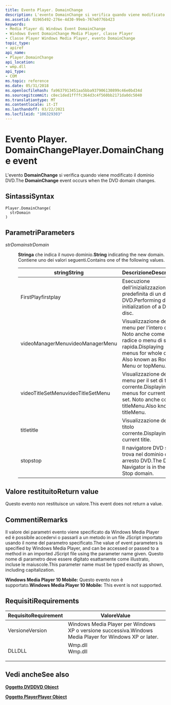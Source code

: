 ```yaml
---
title: Evento Player. DomainChange
description: L'evento DomainChange si verifica quando viene modificato il dominio DVD. | Evento Player. DomainChange
ms.assetid: 01965492-276e-4d30-99eb-767e0776b423
keywords:
- Media Player di Windows Event DomainChange
- Windows Event DomainChange Media Player, classe Player
- Classe Player Windows Media Player, evento DomainChange
topic_type:
- apiref
api_name:
- Player.DomainChange
api_location:
- wmp.dll
api_type:
- COM
ms.topic: reference
ms.date: 05/31/2018
ms.openlocfilehash: fa9637913451aa5bba937906130899c46e0bd34d
ms.sourcegitcommit: c8ec1ded1ffffc364d3c4f560bb2171da0dc5040
ms.translationtype: MT
ms.contentlocale: it-IT
ms.lasthandoff: 03/22/2021
ms.locfileid: "106329303"
---
```

# <a name="playerdomainchange-event"></a><span data-ttu-id="95f8f-107">Evento Player. DomainChange</span><span class="sxs-lookup"><span data-stu-id="95f8f-107">Player.DomainChange event</span></span>

<span data-ttu-id="95f8f-108">L'evento **DomainChange** si verifica quando viene modificato il dominio DVD.</span><span class="sxs-lookup"><span data-stu-id="95f8f-108">The **DomainChange** event occurs when the DVD domain changes.</span></span>

## <a name="syntax"></a><span data-ttu-id="95f8f-109">Sintassi</span><span class="sxs-lookup"><span data-stu-id="95f8f-109">Syntax</span></span>


```JScript
Player.DomainChange(
  strDomain
)
```



## <a name="parameters"></a><span data-ttu-id="95f8f-110">Parametri</span><span class="sxs-lookup"><span data-stu-id="95f8f-110">Parameters</span></span>

<dl> <dt>

<span data-ttu-id="95f8f-111">*strDomain*</span><span class="sxs-lookup"><span data-stu-id="95f8f-111">*strDomain*</span></span> 
</dt> <dd>

<span data-ttu-id="95f8f-112">**Stringa** che indica il nuovo dominio.</span><span class="sxs-lookup"><span data-stu-id="95f8f-112">**String** indicating the new domain.</span></span> <span data-ttu-id="95f8f-113">Contiene uno dei valori seguenti.</span><span class="sxs-lookup"><span data-stu-id="95f8f-113">Contains one of the following values.</span></span>



| <span data-ttu-id="95f8f-114">string</span><span class="sxs-lookup"><span data-stu-id="95f8f-114">String</span></span>            | <span data-ttu-id="95f8f-115">Descrizione</span><span class="sxs-lookup"><span data-stu-id="95f8f-115">Description</span></span>                                                          |
|-------------------|----------------------------------------------------------------------|
| <span data-ttu-id="95f8f-116">FirstPlay</span><span class="sxs-lookup"><span data-stu-id="95f8f-116">firstplay</span></span>         | <span data-ttu-id="95f8f-117">Esecuzione dell'inizializzazione predefinita di un disco DVD.</span><span class="sxs-lookup"><span data-stu-id="95f8f-117">Performing default initialization of a DVD disc.</span></span>                     |
| <span data-ttu-id="95f8f-118">videoManagerMenu</span><span class="sxs-lookup"><span data-stu-id="95f8f-118">videoManagerMenu</span></span>  | <span data-ttu-id="95f8f-119">Visualizzazione dei menu per l'intero disco. Noto anche come menu radice o menu di scelta rapida.</span><span class="sxs-lookup"><span data-stu-id="95f8f-119">Displaying menus for whole disc. Also known as Root Menu or topMenu.</span></span> |
| <span data-ttu-id="95f8f-120">videoTitleSetMenu</span><span class="sxs-lookup"><span data-stu-id="95f8f-120">videoTitleSetMenu</span></span> | <span data-ttu-id="95f8f-121">Visualizzazione dei menu per il set di titoli corrente.</span><span class="sxs-lookup"><span data-stu-id="95f8f-121">Displaying menus for current title set.</span></span> <span data-ttu-id="95f8f-122">Noto anche come titleMenu.</span><span class="sxs-lookup"><span data-stu-id="95f8f-122">Also known as titleMenu.</span></span>     |
| <span data-ttu-id="95f8f-123">title</span><span class="sxs-lookup"><span data-stu-id="95f8f-123">title</span></span>             | <span data-ttu-id="95f8f-124">Visualizzazione del titolo corrente.</span><span class="sxs-lookup"><span data-stu-id="95f8f-124">Displaying the current title.</span></span>                                        |
| <span data-ttu-id="95f8f-125">stop</span><span class="sxs-lookup"><span data-stu-id="95f8f-125">stop</span></span>              | <span data-ttu-id="95f8f-126">Il navigatore DVD si trova nel dominio di arresto DVD.</span><span class="sxs-lookup"><span data-stu-id="95f8f-126">The DVD Navigator is in the DVD Stop domain.</span></span>                         |



 

</dd> </dl>

## <a name="return-value"></a><span data-ttu-id="95f8f-127">Valore restituito</span><span class="sxs-lookup"><span data-stu-id="95f8f-127">Return value</span></span>

<span data-ttu-id="95f8f-128">Questo evento non restituisce un valore.</span><span class="sxs-lookup"><span data-stu-id="95f8f-128">This event does not return a value.</span></span>

## <a name="remarks"></a><span data-ttu-id="95f8f-129">Commenti</span><span class="sxs-lookup"><span data-stu-id="95f8f-129">Remarks</span></span>

<span data-ttu-id="95f8f-130">Il valore dei parametri evento viene specificato da Windows Media Player ed è possibile accedervi o passarli a un metodo in un file JScript importato usando il nome del parametro specificato.</span><span class="sxs-lookup"><span data-stu-id="95f8f-130">The value of event parameters is specified by Windows Media Player, and can be accessed or passed to a method in an imported JScript file using the parameter name given.</span></span> <span data-ttu-id="95f8f-131">Questo nome di parametro deve essere digitato esattamente come illustrato, incluse le maiuscole.</span><span class="sxs-lookup"><span data-stu-id="95f8f-131">This parameter name must be typed exactly as shown, including capitalization.</span></span>

<span data-ttu-id="95f8f-132">**Windows Media Player 10 Mobile:** Questo evento non è supportato.</span><span class="sxs-lookup"><span data-stu-id="95f8f-132">**Windows Media Player 10 Mobile:** This event is not supported.</span></span>

## <a name="requirements"></a><span data-ttu-id="95f8f-133">Requisiti</span><span class="sxs-lookup"><span data-stu-id="95f8f-133">Requirements</span></span>



| <span data-ttu-id="95f8f-134">Requisito</span><span class="sxs-lookup"><span data-stu-id="95f8f-134">Requirement</span></span> | <span data-ttu-id="95f8f-135">Valore</span><span class="sxs-lookup"><span data-stu-id="95f8f-135">Value</span></span> |
|--------------------|------------------------------------------------------------------------------------|
| <span data-ttu-id="95f8f-136">Versione</span><span class="sxs-lookup"><span data-stu-id="95f8f-136">Version</span></span><br/> | <span data-ttu-id="95f8f-137">Windows Media Player per Windows XP o versione successiva.</span><span class="sxs-lookup"><span data-stu-id="95f8f-137">Windows Media Player for Windows XP or later.</span></span><br/>                           |
| <span data-ttu-id="95f8f-138">DLL</span><span class="sxs-lookup"><span data-stu-id="95f8f-138">DLL</span></span><br/>     | <dl> <span data-ttu-id="95f8f-139"><dt>Wmp.dll</dt></span><span class="sxs-lookup"><span data-stu-id="95f8f-139"><dt>Wmp.dll</dt></span></span> </dl> |



## <a name="see-also"></a><span data-ttu-id="95f8f-140">Vedi anche</span><span class="sxs-lookup"><span data-stu-id="95f8f-140">See also</span></span>

<dl> <dt>

[<span data-ttu-id="95f8f-141">**Oggetto DVD**</span><span class="sxs-lookup"><span data-stu-id="95f8f-141">**DVD Object**</span></span>](dvd-object.md)
</dt> <dt>

[<span data-ttu-id="95f8f-142">**Oggetto Player**</span><span class="sxs-lookup"><span data-stu-id="95f8f-142">**Player Object**</span></span>](player-object.md)
</dt> </dl>

 

 





